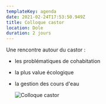 ```yaml
---
templateKey: agenda
date: 2021-02-24T17:53:50.949Z
title: Colloque castor
location: Dole
duration: 2 jours
---
```

Une rencontre autour du castor :

* les problématiques de cohabitation
* la plus value écologique
* la gestion des cours d'eau

  ![Colloque castor](/img/fne-colloque-castor-aff-a4_page-0001-725x1024.jpg "Colloque castor")